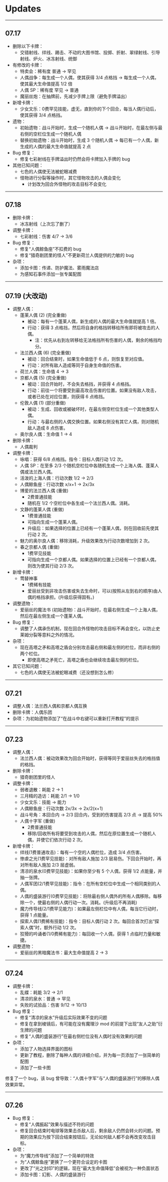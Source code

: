 # Updates

---

## 07.17

- 删除以下卡牌：
  - 交错射线、绊线、踢击、不动的大图书馆、投掷、折射、翠绿射线、引导射线、炉火、冰冻射线、统御
- 有修改的卡牌：
  - 特卖会：稀有度 普通 -> 罕见
  - 人偶战争：每生成一个人偶，使其获得 3/4 点格挡 -> 每生成一个人偶，使其最大生命值提高 1/2 倍
  - 人偶 SP：稀有度 罕见 -> 普通
  - 魔丽丝炮：在抽牌前，先减少手牌上限（避免手牌溢出）
- 新增卡牌：
  - 少女文乐：0费罕见技能，虚无，直到你的下个回合，每当人偶行动后，使其获得 3/4 点格挡。
- 遗物：
  - 初始遗物：战斗开始时，生成一个随机人偶 -> 战斗开始时，在最左侧与最右侧的空栏位生成一个随机人偶
  - 替换初始遗物：战斗开始时，生成 3 个随机人偶 -> 每已有一个人偶，新生成的人偶的最大生命值就提高 2 点
- Bug 修复：
  - 修复七彩射线在手牌溢出时仍然会将卡牌加入手牌的 bug
- 其他已知问题：
  - 七色的人偶使无法被蛇眼减费
  - 怪物进行分裂等操作时，其它怪物攻击的人偶会变化
    - 计划改为回合外怪物的攻击目标不会变化

---

## 07.18

- 删除卡牌：
  - 冰冻射线（上次忘了删了）
- 调整卡牌：
  - 七彩射线：伤害 4/7 -> 3/6
- Bug 修复：
  - 修复“人偶鲸鱼座”不扣费的 bug
  - 修复“猎奇剧团里的怪人”不更新荷兰人偶提供的力敏的 bug
- 杂项：
  - 添加卡图：传递、防护魔法、雾雨魔法店
  - 为感知石事件添加一张专属配图

---

## 07.19 (大改动)

- 调整人偶：
  - 蓬莱人偶 (2) (完全重做)
    - 被动：每有一个蓬莱人偶，新生成的人偶的最大生命值就提高 1 倍。
    - 行动：获得 3 点格挡，然后将自身的格挡转移给所有即将被攻击的人偶。
      - 注：优先从右到左转移给无法格挡所有伤害的人偶，剩余的格挡均分。
  - 法兰西人偶 (6) (完全重做)
    - 被动：回合结束时，如果生命值低于 6 点，则恢复至对应值。
    - 行动：对所有敌人造成等同于自身生命值的伤害。
  - 荷兰人偶：生命值 4 -> 3
  - 京都人偶 (5) (完全重做)
    - 被动：回合开始时，不会失去格挡，并获得 4 点格挡。
    - 行动：前往一个将要受到最高攻击伤害的位置。如果没有敌人攻击，或者已处在对应位置，则获得 6 点格挡。
  - 伦敦人偶 (1) (部分重做)
    - 被动：生成、回收或被破坏时，在最左侧空栏位生成一个其他类型人偶。
    - 行动：与最右侧的人偶交换位置。如果右侧没有其它人偶，则对随机敌人造成 8 点伤害。
  - 奥尔良人偶：生命值 1 -> 4
- 删除卡牌：
  - 人偶裁判
- 调整卡牌：
  - 咏唱：获得 6/8 点格挡。指令：目标人偶行动 1/2 次。
  - 人偶 SP：在至多 2/3 个随机空栏位中各随机生成一个上海人偶、蓬莱人偶或法兰西人偶。
  - 活泼的上海人偶：行动次数 1/2 -> 2/3
  - 人偶鲸鱼座：行动次数 x/x+1 -> 2x/3x
  - 博爱的法兰西人偶 (重做)
    - 2费普通技能
    - 随机在 1/2 个空栏位中各生成一个法兰西人偶。消耗。
  - 文静的蓬莱人偶 (重做)
    - 1费普通技能
    - 可指向生成一个蓬莱人偶。
    - 升级后：如果选择的位置上已经有一个蓬莱人偶，则在回收前先使其行动 2 次。
  - 魅力的奥尔良人偶：移除消耗，升级效果改为行动次数增加到 2 次。
  - 春之京都人偶 (重做)
    - 1费罕见技能
    - 可指向生成一个京都人偶。如果选择的位置上已经有一个京都人偶，则改为使其行动 2/3 次。
- 新增卡牌：
  - 莺替神事
    - 1费稀有技能
    - 爱丽丝受到非攻击伤害或失去生命时，可以(按照从左到右的顺序)由人偶的格挡承担。(升级后获得固有。)
- 调整遗物：
  - 爱丽丝的魔法书 (初始遗物)：战斗开始时，在最右侧生成一个上海人偶，然后在最左侧生成一个蓬莱人偶。
- Bug 修复：
  - 调整了人偶承伤机制，现在回合外怪物的攻击目标不再会变化，以防止史莱姆分裂等意料之外的情况。
- 杂项：
  - 现在高塔之矛和高塔之盾会分别攻击最右侧和最左侧的栏位，而非右侧的两个栏位。
    - 即使高塔之矛死亡，高塔之盾也会继续攻击最左侧的栏位。
- 其它已知问题：
  - 七色的人偶使无法被蛇眼减费（还没想到怎么修）

---

## 07.21

- 调整人偶：法兰西人偶和京都人偶互换
- 删除卡牌：人偶乐团
- 杂项：为初始遗物添加了“在战斗中右键可以重新打开教程”的提示

---

## 07.23

- 调整人偶：
  - 法兰西人偶：被动效果改为回合开始时，获得等同于爱丽丝失去的格挡值的格挡。
- 删除卡牌：
  - 猎奇剧团里的怪人
- 调整卡牌：
  - 弱者退散：耗能 2 -> 1
  - 三月精的造访：耗能 2/1 -> 1/0
  - 少女文乐：技能 -> 能力
  - 人偶鲸鱼座：行动次数 2x/3x -> 2x/2(x+1)
  - 战斗号角：本回合内 -> 2/3 回合内，受到的伤害提高 2/3 点 -> 提高 50%
  - 人偶十字军 (重做)
    - 2费普通技能
    - 移除/回收所有将要受到攻击的人偶，然后在原位置生成一个随机人偶，并使它们依次行动 2 次。
- 新增卡牌：
  - 绊线(1费普通攻击)：每有一个空的人偶栏位，造成 3/4 点伤害。
  - 惨虐之光(1费罕见技能)：对所有敌人施加 2/3 层易伤。下回合开始时，再对所有敌人施加 2/3 层虚弱。
  - 清凉的泉水(0费罕见技能)：如果你至少有 5 个人偶，获得 1/2 点能量，并抽一张牌。
  - 人偶军团(2/1费罕见技能)：指令：在所有空栏位中生成一个相同类别的人偶。
  - 人偶的盛装游行(0费罕见技能)：将除最右侧人偶外的所有人偶移除。每移除一个，使最右侧的人偶行动一次。消耗。(升级后不再消耗)
  - 魔力传导线(2/1费罕见能力)：如果最左侧栏位中有人偶，每当它行动时，获得 1 点能量。
  - 探索人偶(1费稀有技能)：指令：目标人偶行动 2 次。每回合首次打出“探索人偶”时，额外行动 1/2 次。
  - 狡猾的吟诵者(1/0费稀有能力)：每回收一个人偶，获得 1 点临时力量和敏捷。
- 调整遗物：
  - 爱丽丝的黑暗魔法书：最大生命值提高 2 -> 3

---

## 07.24

- 调整卡牌：
  - 乱蝶：耗能 3/2 -> 2/1
  - 清凉的泉水：普通 -> 罕见
  - 失败的试验品：伤害 9/12 -> 10/13
- Bug 修复：
  - 修复“清凉的泉水”升级后实际效果不变的问题
  - 修复在拿到棱镜后，有可能在没有魔理沙 mod 的前提下出现“友人之助”衍生牌的问题
  - 修复“人偶的盛装游行”在最右侧栏位没有人偶时没有效果的问题
- 杂项：
  - 添加了人物选择界面的图标
  - 更新了教程，删除了每种人偶的详细介绍，并为每一页添加了一张简单的配图
  - 添加了一些卡图

修复了一个 bug，该 bug 曾导致：“人偶十字军”与“人偶的盛装游行”的移除人偶效果异常。

---

## 07.26

- Bug 修复：
  - 修复“人偶振起”效果与描述不符的问题
  - 修复回合结束时电球等效果击杀敌人后，剩余敌人仍然会转火的问题。预期的效果应为按下回合结束按钮后，无论如何敌人都不会再改变攻击目标。
- 杂项：
  - 为“魔力传导线”添加了一个简单的特效
  - 为“人偶鲸鱼座”更换了一个更符合设定的卡图
  - 更改了“光之封印”的逻辑，现在“最大生命值降低”会被视为一种负面状态
  - 添加卡图：幻影、人偶的盛装游行
